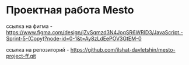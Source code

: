 # Проектная работа Mesto

ссылка на фигма - https://www.figma.com/design/jZvSqmzd3N4JoqSR6WRlD3/JavaScript.-Sprint-5-(Copy)?node-id=0-1&t=Ay8zLdEePOV3GtEM-0

ссылка на репозиторий - https://github.com/ilshat-davletshin/mesto-project-ff.git
